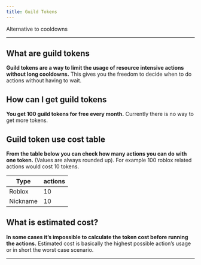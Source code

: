 ```yaml
---
title: Guild Tokens
---
```

Alternative to cooldowns

---
## What are guild tokens

**Guild tokens are a way to limit the usage of resource intensive actions without long cooldowns.** This gives you the freedom to decide when to do actions without having to wait.

## How can I get guild tokens

**You get 100 guild tokens for free every month.** Currently there is no way to get more tokens.

## Guild token use cost table

**From the table below you can check how many actions you can do with one token.** (Values are always rounded up). For example 100 roblox related actions would cost 10 tokens.

|Type|actions|
|---|---|
|Roblox|10|
|Nickname|10|

## What is estimated cost?

**In some cases it’s impossible to calculate the token cost before running the actions.** Estimated cost is basically the highest possible action’s usage or in short the worst case scenario.

---

